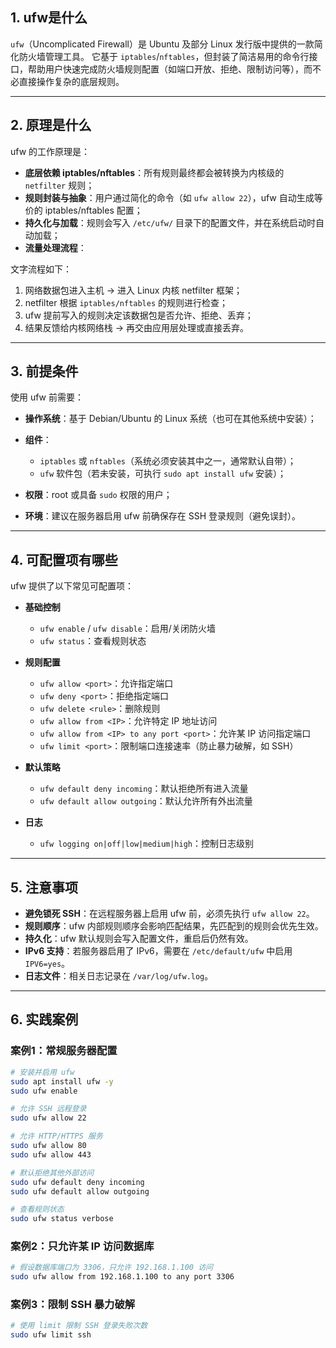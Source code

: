 ## 1. ufw是什么

`ufw`（Uncomplicated Firewall）是 Ubuntu 及部分 Linux 发行版中提供的一款简化防火墙管理工具。
它基于 `iptables`/`nftables`，但封装了简洁易用的命令行接口，帮助用户快速完成防火墙规则配置（如端口开放、拒绝、限制访问等），而不必直接操作复杂的底层规则。

---

## 2. 原理是什么

ufw 的工作原理是：

* **底层依赖 iptables/nftables**：所有规则最终都会被转换为内核级的 `netfilter` 规则；
* **规则封装与抽象**：用户通过简化的命令（如 `ufw allow 22`），ufw 自动生成等价的 iptables/nftables 配置；
* **持久化与加载**：规则会写入 `/etc/ufw/` 目录下的配置文件，并在系统启动时自动加载；
* **流量处理流程**：

文字流程如下：

1. 网络数据包进入主机 → 进入 Linux 内核 netfilter 框架；
2. netfilter 根据 `iptables/nftables` 的规则进行检查；
3. ufw 提前写入的规则决定该数据包是否允许、拒绝、丢弃；
4. 结果反馈给内核网络栈 → 再交由应用层处理或直接丢弃。

---

## 3. 前提条件

使用 ufw 前需要：

* **操作系统**：基于 Debian/Ubuntu 的 Linux 系统（也可在其他系统中安装）；
* **组件**：

  * `iptables` 或 `nftables`（系统必须安装其中之一，通常默认自带）；
  * `ufw` 软件包（若未安装，可执行 `sudo apt install ufw` 安装）；
* **权限**：root 或具备 `sudo` 权限的用户；
* **环境**：建议在服务器启用 ufw 前确保存在 SSH 登录规则（避免误封）。

---

## 4. 可配置项有哪些

ufw 提供了以下常见可配置项：

* **基础控制**

  * `ufw enable` / `ufw disable`：启用/关闭防火墙
  * `ufw status`：查看规则状态

* **规则配置**

  * `ufw allow <port>`：允许指定端口
  * `ufw deny <port>`：拒绝指定端口
  * `ufw delete <rule>`：删除规则
  * `ufw allow from <IP>`：允许特定 IP 地址访问
  * `ufw allow from <IP> to any port <port>`：允许某 IP 访问指定端口
  * `ufw limit <port>`：限制端口连接速率（防止暴力破解，如 SSH）

* **默认策略**

  * `ufw default deny incoming`：默认拒绝所有进入流量
  * `ufw default allow outgoing`：默认允许所有外出流量

* **日志**

  * `ufw logging on|off|low|medium|high`：控制日志级别

---

## 5. 注意事项

* **避免锁死 SSH**：在远程服务器上启用 ufw 前，必须先执行 `ufw allow 22`。
* **规则顺序**：ufw 内部规则顺序会影响匹配结果，先匹配到的规则会优先生效。
* **持久化**：ufw 默认规则会写入配置文件，重启后仍然有效。
* **IPv6 支持**：若服务器启用了 IPv6，需要在 `/etc/default/ufw` 中启用 `IPV6=yes`。
* **日志文件**：相关日志记录在 `/var/log/ufw.log`。

---

## 6. 实践案例

### 案例1：常规服务器配置

```bash
# 安装并启用 ufw
sudo apt install ufw -y
sudo ufw enable

# 允许 SSH 远程登录
sudo ufw allow 22

# 允许 HTTP/HTTPS 服务
sudo ufw allow 80
sudo ufw allow 443

# 默认拒绝其他外部访问
sudo ufw default deny incoming
sudo ufw default allow outgoing

# 查看规则状态
sudo ufw status verbose
```

### 案例2：只允许某 IP 访问数据库

```bash
# 假设数据库端口为 3306，只允许 192.168.1.100 访问
sudo ufw allow from 192.168.1.100 to any port 3306
```

### 案例3：限制 SSH 暴力破解

```bash
# 使用 limit 限制 SSH 登录失败次数
sudo ufw limit ssh
```